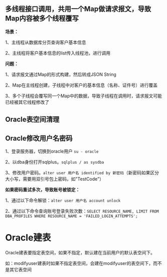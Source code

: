 ## 多线程接口调用，共用一个Map做请求报文，导致Map内容被多个线程覆写

**场景：**

1、主线程从数据库分页查询客户基本信息

2、主线程将客户基本信息的list传入线程池，进行调用

**问题：**

1、请求报文通过Map的形式构建，然后转成JSON String

2、Map在主线程创建，子线程中对客户的基本信息（名称、证件号）进行覆盖

3、多个子线程会覆写同一个Map中的数据，导致子线程在调用时，请求报文可能已经被其它线程修改了



## Oracle表空间清理



## Oracle修改用户名密码

1、登录服务器，切换到oracle用户 `su - oracle`

2、以dba身份打开sqlplus。`sqlplus / as sysdba`

3、修改用户密码。`alter user 用户名 identified by 新密码`（新密码如果区分大小写，需要用双引号包上密码，如"TestCode"）



**如果密码重试多次，导致账号被锁定：**

1、通过以下命令解锁：`alter user 用户名 account unlock`

2、通过以下命令查询账号登录失败次数：`SELECT RESOURCE_NAME, LIMIT FROM DBA_PROFILES WHERE RESOURCE_NAME = 'FAILED_LOGIN_ATTEMPTS';`



# Oracle建表

Oracle建表要指定表空间，如果不指定，默认建在当前用户的默认表空间下。

如：modifyuser建表时如果不指定表空间，会建在modifyuser的表空间下，而不是其它表空间